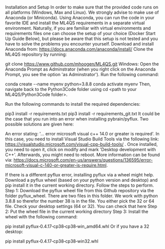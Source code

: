 Installation and Setup
In order to make sure that the provided code runs on all platforms (Windows, Max and Linux). We strongly advise to make use of Anaconda (or Miniconda). Using Anaconda, you can run the code in your favorite IDE and install the ML4QS requirements in a separate virtual environment. Naturally, if you are familiar with virtual environments and requirements files one can choose the setup of your choice (Docker Start Up Guide Below), but please be aware that this setup is not tested and you have to solve the problems you encounter yourself. Download and install Anaconda from: https://docs.anaconda.com/anaconda/install/ Clone the ML4QS repository by running:

git clone https://www.github.com/mhoogen/ML4QS.git
Windows:
Open the Anaconda Prompt as Adminstrator (when you right click on the Anaconda Prompt, you see the option 'as Adminstrator'). Run the following command:

conda create --name myenv python=3.8.8
conda activate myenv
Then, navigate back to the Python3Code folder using cd <path to your ML4QS/Python3Code folder>.

Run the following commands to install the required dependencies:

pip3 install -r requirements.txt 
pip3 install -r requirements_git.txt 
It could be the case that you run into an error when installing pybrain/pyflux. Two possible solutions are given here:

An error stating: '... error microsoft visual c++ 14.0 or greater is required'. In this case, you need to install Visual Studio Build Tools via the following link: https://visualstudio.microsoft.com/visual-cpp-build-tools/ . Once installed, you need to open it, click on modify and mark 'Desktop development with C++'. Afterwards, you might need to reboot. More information can be found via: https://docs.microsoft.com/en-us/answers/questions/136595/error-microsoft-visual-c-140-or-greater-is-require.html.

If there is a different pyflux error, installing pyflux via a wheel might help. Download a pyflux wheel (based on your python version and desktop) and pip install it in the current working directory. Follow the steps to perform.
Step 1: Download the pyflux wheel file from this Github repository via the folder pyflux_wheel. There are two files in this folder. We work with python 3.8.8 so therefor the number 38 is in the file. You either pick the 32 or 64 file. Check your desktop settings (64 or 32). You can check that here
Step 2: Put the wheel file in the current working directory
Step 3: Install the wheel with the following command:

pip install pyflux‑0.4.17‑cp38‑cp38‑win_amd64.whl
Or if you have a 32 desktop:

pip install pyflux‑0.4.17‑cp38‑cp38‑win32.whl
